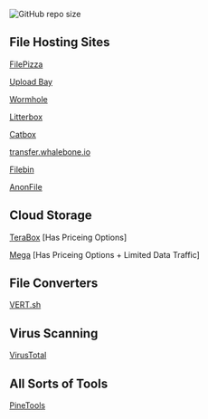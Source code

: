 ![GitHub repo size](https://img.shields.io/github/repo-size/official3gamer/Free-Tech-Tools-List)

## File Hosting Sites
[FilePizza](https://file.pizza/) 

[Upload Bay](https://uploadbay.net/) 

[Wormhole](https://wormhole.app/) 

[Litterbox](https://litterbox.catbox.moe/)

[Catbox](https://catbox.moe/)

[transfer.whalebone.io](https://transfer.whalebone.io/) 

[Filebin](https://filebin.net/) 

[AnonFile](https://www.anonfile.la/)

## Cloud Storage
[TeraBox](https://www.terabox.com/) [Has Priceing Options]

[Mega](https://mega.io/) [Has Priceing Options + Limited Data Traffic]

## File Converters
[VERT.sh](https://vert.sh/)

## Virus Scanning
[VirusTotal](https://www.virustotal.com/)

## All Sorts of Tools
[PineTools](https://pinetools.com/)
